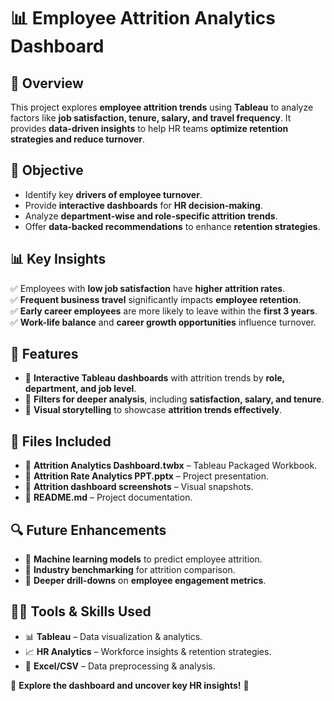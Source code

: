 # 📊 Employee Attrition Analytics Dashboard  

## 📌 Overview  
This project explores **employee attrition trends** using **Tableau** to analyze factors like **job satisfaction, tenure, salary, and travel frequency**. It provides **data-driven insights** to help HR teams **optimize retention strategies and reduce turnover**.  

## 🎯 Objective  
- Identify key **drivers of employee turnover**.  
- Provide **interactive dashboards** for **HR decision-making**.  
- Analyze **department-wise and role-specific attrition trends**.  
- Offer **data-backed recommendations** to enhance **retention strategies**.  

## 📊 Key Insights  
✅ Employees with **low job satisfaction** have **higher attrition rates**.  
✅ **Frequent business travel** significantly impacts **employee retention**.  
✅ **Early career employees** are more likely to leave within the **first 3 years**.  
✅ **Work-life balance** and **career growth opportunities** influence turnover.  

## 🚀 Features  
- 🔹 **Interactive Tableau dashboards** with attrition trends by **role, department, and job level**.  
- 🔹 **Filters for deeper analysis**, including **satisfaction, salary, and tenure**.  
- 🔹 **Visual storytelling** to showcase **attrition trends effectively**.  

## 📂 Files Included  
- 📁 **Attrition Analytics Dashboard.twbx** – Tableau Packaged Workbook.  
- 📁 **Attrition Rate Analytics PPT.pptx** – Project presentation.  
- 📁 **Attrition dashboard screenshots** – Visual snapshots.  
- 📁 **README.md** – Project documentation.  

## 🔍 Future Enhancements  
- 🚀 **Machine learning models** to predict employee attrition.  
- 🚀 **Industry benchmarking** for attrition comparison.  
- 🚀 **Deeper drill-downs** on **employee engagement metrics**.  

## 👨‍💻 Tools & Skills Used  
- 📊 **Tableau** – Data visualization & analytics.  
- 📈 **HR Analytics** – Workforce insights & retention strategies.  
- 📂 **Excel/CSV** – Data preprocessing & analysis.  

📌 **Explore the dashboard and uncover key HR insights!** 🚀  
